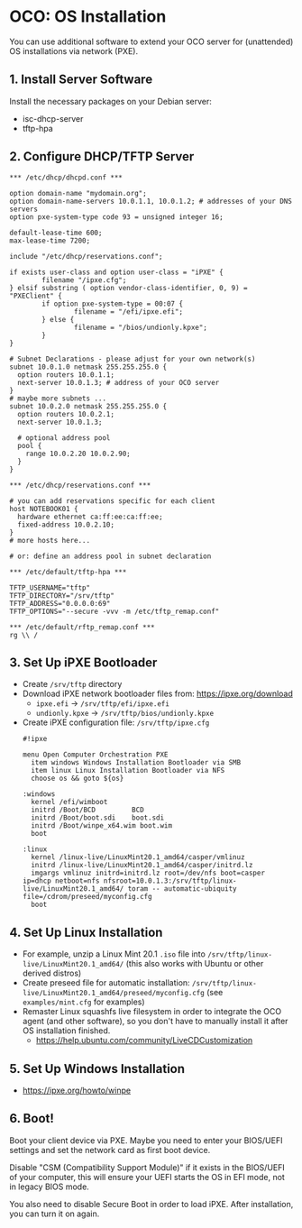 # OCO: OS Installation
You can use additional software to extend your OCO server for (unattended) OS installations via network (PXE).

## 1. Install Server Software
Install the necessary packages on your Debian server:
- isc-dhcp-server
- tftp-hpa

## 2. Configure DHCP/TFTP Server
```
*** /etc/dhcp/dhcpd.conf ***

option domain-name "mydomain.org";
option domain-name-servers 10.0.1.1, 10.0.1.2; # addresses of your DNS servers
option pxe-system-type code 93 = unsigned integer 16;

default-lease-time 600;
max-lease-time 7200;

include "/etc/dhcp/reservations.conf";

if exists user-class and option user-class = "iPXE" {
        filename "/ipxe.cfg";
} elsif substring ( option vendor-class-identifier, 0, 9) = "PXEClient" {
        if option pxe-system-type = 00:07 {
                filename = "/efi/ipxe.efi";
        } else {
                filename = "/bios/undionly.kpxe";
        }
}

# Subnet Declarations - please adjust for your own network(s)
subnet 10.0.1.0 netmask 255.255.255.0 {
  option routers 10.0.1.1;
  next-server 10.0.1.3; # address of your OCO server
}
# maybe more subnets ...
subnet 10.0.2.0 netmask 255.255.255.0 {
  option routers 10.0.2.1;
  next-server 10.0.1.3;

  # optional address pool
  pool {
    range 10.0.2.20 10.0.2.90;
  }
}
```
```
*** /etc/dhcp/reservations.conf ***

# you can add reservations specific for each client
host NOTEBOOK01 {
  hardware ethernet ca:ff:ee:ca:ff:ee;
  fixed-address 10.0.2.10;
}
# more hosts here...

# or: define an address pool in subnet declaration
```
```
*** /etc/default/tftp-hpa ***

TFTP_USERNAME="tftp"
TFTP_DIRECTORY="/srv/tftp"
TFTP_ADDRESS="0.0.0.0:69"
TFTP_OPTIONS="--secure -vvv -m /etc/tftp_remap.conf"
```
```
*** /etc/default/rftp_remap.conf ***
rg \\ /
```

## 3. Set Up iPXE Bootloader
- Create `/srv/tftp` directory
- Download iPXE network bootloader files from: https://ipxe.org/download
  - `ipxe.efi` -> `/srv/tftp/efi/ipxe.efi`
  - `undionly.kpxe` -> `/srv/tftp/bios/undionly.kpxe`
- Create iPXE configuration file: `/srv/tftp/ipxe.cfg`
  ```
  #!ipxe

  menu Open Computer Orchestration PXE
    item windows Windows Installation Bootloader via SMB
    item linux Linux Installation Bootloader via NFS
    choose os && goto ${os}

  :windows
    kernel /efi/wimboot
    initrd /Boot/BCD         BCD
    initrd /Boot/boot.sdi    boot.sdi
    initrd /Boot/winpe_x64.wim boot.wim
    boot

  :linux
    kernel /linux-live/LinuxMint20.1_amd64/casper/vmlinuz
    initrd /linux-live/LinuxMint20.1_amd64/casper/initrd.lz
    imgargs vmlinuz initrd=initrd.lz root=/dev/nfs boot=casper ip=dhcp netboot=nfs nfsroot=10.0.1.3:/srv/tftp/linux-live/LinuxMint20.1_amd64/ toram -- automatic-ubiquity file=/cdrom/preseed/myconfig.cfg
    boot
  ```

## 4. Set Up Linux Installation
- For example, unzip a Linux Mint 20.1 `.iso` file into `/srv/tftp/linux-live/LinuxMint20.1_amd64/` (this also works with Ubuntu or other derived distros)
- Create preseed file for automatic installation: `/srv/tftp/linux-live/LinuxMint20.1_amd64/preseed/myconfig.cfg` (see `examples/mint.cfg` for examples)
- Remaster Linux squashfs live filesystem in order to integrate the OCO agent (and other software), so you don't have to manually install it after OS installation finished.
  - https://help.ubuntu.com/community/LiveCDCustomization

## 5. Set Up Windows Installation
- https://ipxe.org/howto/winpe

## 6. Boot!
Boot your client device via PXE. Maybe you need to enter your BIOS/UEFI settings and set the network card as first boot device.

Disable "CSM (Compatibility Support Module)" if it exists in the BIOS/UEFI of your computer, this will ensure your UEFI starts the OS in EFI mode, not in legacy BIOS mode.

You also need to disable Secure Boot in order to load iPXE. After installation, you can turn it on again.
